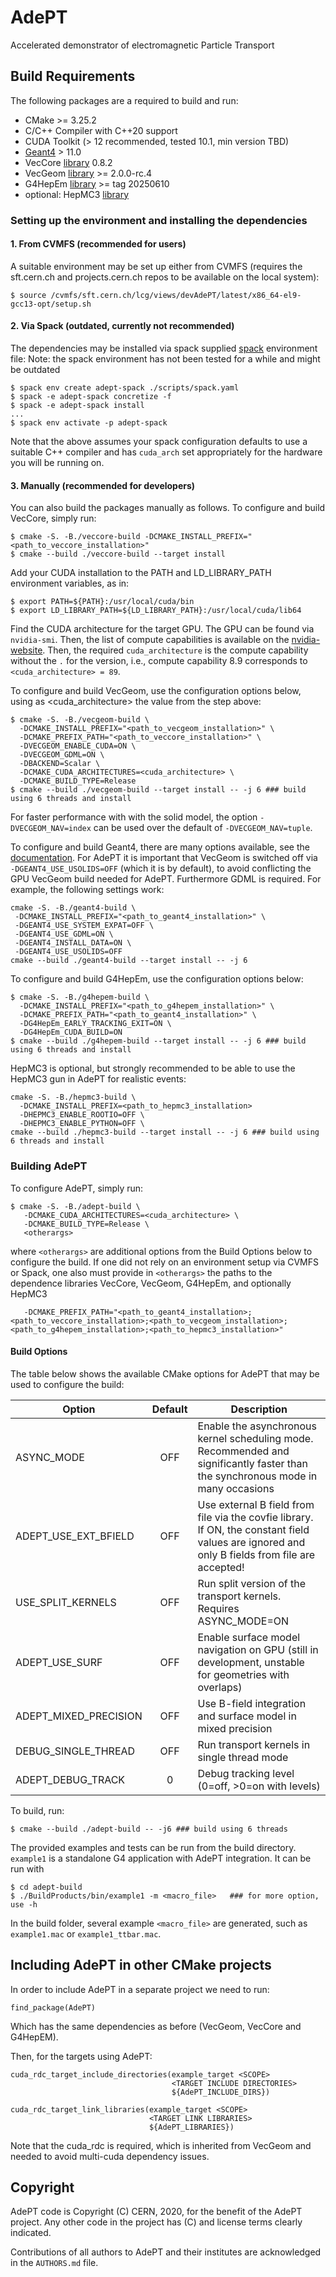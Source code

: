 <!--
SPDX-FileCopyrightText: 2020 CERN
SPDX-License-Identifier: CC-BY-4.0
-->

# AdePT

Accelerated demonstrator of electromagnetic Particle Transport

## Build Requirements

The following packages are a required to build and run:

- CMake >= 3.25.2
- C/C++ Compiler with C++20 support
- CUDA Toolkit (> 12 recommended, tested 10.1, min version TBD)
- [Geant4](https://gitlab.cern.ch/geant4/geant4) > 11.0
- VecCore [library](https://github.com/root-project/veccore) 0.8.2
- VecGeom [library](https://gitlab.cern.ch/VecGeom/VecGeom) >=  2.0.0-rc.4 
- G4HepEm [library](https://github.com/mnovak42/g4hepem) >= tag 20250610
- optional: HepMC3 [library](https://gitlab.cern.ch/hepmc/HepMC3)

### Setting up the environment and installing the dependencies

#### 1. From CVMFS (recommended for users)

A suitable environment may be set up either from CVMFS (requires the sft.cern.ch and projects.cern.ch repos
to be available on the local system):
```console
$ source /cvmfs/sft.cern.ch/lcg/views/devAdePT/latest/x86_64-el9-gcc13-opt/setup.sh
```

#### 2. Via Spack (outdated, currently not recommended)

The dependencies may be installed via spack supplied [spack](https://spack.io) environment file:
Note: the spack environment has not been tested for a while and might be outdated
```console
$ spack env create adept-spack ./scripts/spack.yaml
$ spack -e adept-spack concretize -f
$ spack -e adept-spack install
...
$ spack env activate -p adept-spack
```

Note that the above assumes your spack configuration defaults to use a suitable C++ compiler and has
`cuda_arch` set appropriately for the hardware you will be running on.

#### 3. Manually (recommended for developers)

You can also build the packages manually as follows. To configure and build VecCore, simply run:
```console
$ cmake -S. -B./veccore-build -DCMAKE_INSTALL_PREFIX="<path_to_veccore_installation>"
$ cmake --build ./veccore-build --target install
```

Add your CUDA installation to the PATH and LD_LIBRARY_PATH environment variables, as in:
```console
$ export PATH=${PATH}:/usr/local/cuda/bin
$ export LD_LIBRARY_PATH=${LD_LIBRARY_PATH}:/usr/local/cuda/lib64
```

Find the CUDA architecture for the target GPU. The GPU can be found via `nvidia-smi`. Then, the list of compute capabilities is available on the [nvidia-website](https://developer.nvidia.com/cuda-gpus). 
Then, the required `cuda_architecture` is the compute capability without the `.` for the version, i.e., compute capability 8.9 corresponds to `<cuda_architecture> = 89`.

To configure and build VecGeom, use the configuration options below, using as <cuda_architecture> the value from the step above:
```console
$ cmake -S. -B./vecgeom-build \
  -DCMAKE_INSTALL_PREFIX="<path_to_vecgeom_installation>" \
  -DCMAKE_PREFIX_PATH="<path_to_veccore_installation>" \
  -DVECGEOM_ENABLE_CUDA=ON \
  -DVECGEOM_GDML=ON \
  -DBACKEND=Scalar \
  -DCMAKE_CUDA_ARCHITECTURES=<cuda_architecture> \
  -DCMAKE_BUILD_TYPE=Release
$ cmake --build ./vecgeom-build --target install -- -j 6 ### build using 6 threads and install
```
For faster performance with with the solid model, the option `-DVECGEOM_NAV=index` can be used over the default of `-DVECGEOM_NAV=tuple`.


To configure and build Geant4, there are many options available, see the [documentation](https://geant4-userdoc.web.cern.ch/UsersGuides/InstallationGuide/html/installguide.html#geant4-build-options). For AdePT it is important that VecGeom is switched off via ` -DGEANT4_USE_USOLIDS=OFF` (which it is by default), to avoid conflicting the GPU VecGeom build needed for AdePT. Furthermore GDML is required. For example, the following settings work:

```console
cmake -S. -B./geant4-build \
 -DCMAKE_INSTALL_PREFIX="<path_to_geant4_installation>" \
 -DGEANT4_USE_SYSTEM_EXPAT=OFF \
 -DGEANT4_USE_GDML=ON \
 -DGEANT4_INSTALL_DATA=ON \
 -DGEANT4_USE_USOLIDS=OFF
cmake --build ./geant4-build --target install -- -j 6
```

To configure and build G4HepEm, use the configuration options below:
```console
$ cmake -S. -B./g4hepem-build \
  -DCMAKE_INSTALL_PREFIX="<path_to_g4hepem_installation>" \
  -DCMAKE_PREFIX_PATH="<path_to_geant4_installation>" \
  -DG4HepEm_EARLY_TRACKING_EXIT=ON \
  -DG4HepEm_CUDA_BUILD=ON
$ cmake --build ./g4hepem-build --target install -- -j 6 ### build using 6 threads and install
```

HepMC3 is optional, but strongly recommended to be able to use the HepMC3 gun in AdePT for realistic events:
```console
cmake -S. -B./hepmc3-build \
  -DCMAKE_INSTALL_PREFIX=<path_to_hepmc3_installation>
  -DHEPMC3_ENABLE_ROOTIO=OFF \
  -DHEPMC3_ENABLE_PYTHON=OFF \
cmake --build ./hepmc3-build --target install -- -j 6 ### build using 6 threads and install
```

### Building AdePT

To configure AdePT, simply run:

```console
$ cmake -S. -B./adept-build \
   -DCMAKE_CUDA_ARCHITECTURES=<cuda_architecture> \
   -DCMAKE_BUILD_TYPE=Release \
   <otherargs>
```
where `<otherargs>` are additional options from the Build Options below to configure the build.
If one did not rely on an environment setup via CVMFS or Spack, one also must provide in `<otherargs>` the paths to the dependence libraries VecCore, VecGeom, G4HepEm, and optionally HepMC3
```console
   -DCMAKE_PREFIX_PATH="<path_to_geant4_installation>;<path_to_veccore_installation>;<path_to_vecgeom_installation>;<path_to_g4hepem_installation>;<path_to_hepmc3_installation>"
```

#### Build Options
The table below shows the available CMake options for AdePT that may be used to configure the build:

|Option|Default|Description|
|------|:-----:|-----------|
|ASYNC_MODE|OFF|Enable the asynchronous kernel scheduling mode. Recommended and significantly faster than the synchronous mode in many occasions |
|ADEPT_USE_EXT_BFIELD|OFF|Use external B field from file via the covfie library. If ON, the constant field values are ignored and only B fields from file are accepted! |
|USE_SPLIT_KERNELS|OFF| Run split version of the transport kernels. Requires ASYNC_MODE=ON |
|ADEPT_USE_SURF|OFF| Enable surface model navigation on GPU (still in development, unstable for geometries with overlaps) |
|ADEPT_MIXED_PRECISION|OFF|Use B-field integration and surface model in mixed precision|
|DEBUG_SINGLE_THREAD|OFF| Run transport kernels in single thread mode |
|ADEPT_DEBUG_TRACK|0| Debug tracking level (0=off, >0=on with levels) |

To build, run:

```console
$ cmake --build ./adept-build -- -j6 ### build using 6 threads
```

The provided examples and tests can be run from the build directory. `example1` is a standalone G4 application with AdePT integration.
It can be run with
```console
$ cd adept-build
$ ./BuildProducts/bin/example1 -m <macro_file>   ### for more option, use -h
```
In the build folder, several example `<macro_file>` are generated, such as `example1.mac` or `example1_ttbar.mac`.

## Including AdePT in other CMake projects

In order to include AdePT in a separate project we need to run:

```
find_package(AdePT)
```

Which has the same dependencies as before (VecGeom, VecCore and G4HepEM).

Then, for the targets using AdePT:

```
cuda_rdc_target_include_directories(example_target <SCOPE> 
                                    <TARGET INCLUDE DIRECTORIES>
                                    ${AdePT_INCLUDE_DIRS})

cuda_rdc_target_link_libraries(example_target <SCOPE>
                               <TARGET LINK LIBRARIES>
                               ${AdePT_LIBRARIES})
```
Note that the cuda_rdc is required, which is inherited from VecGeom and needed to avoid multi-cuda dependency issues.


## Copyright

AdePT code is Copyright (C) CERN, 2020, for the benefit of the AdePT project.
Any other code in the project has (C) and license terms clearly indicated.

Contributions of all authors to AdePT and their institutes are acknowledged in
the `AUTHORS.md` file.

